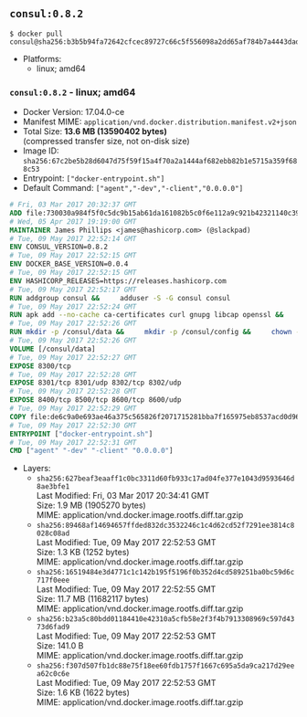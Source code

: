 ## `consul:0.8.2`

```console
$ docker pull consul@sha256:b3b5b94fa72642cfcec89727c66c5f556098a2dd65af784b7a4443daddf7a90a
```

-	Platforms:
	-	linux; amd64

### `consul:0.8.2` - linux; amd64

-	Docker Version: 17.04.0-ce
-	Manifest MIME: `application/vnd.docker.distribution.manifest.v2+json`
-	Total Size: **13.6 MB (13590402 bytes)**  
	(compressed transfer size, not on-disk size)
-	Image ID: `sha256:67c2be5b28d6047d75f59f15a4f70a2a1444af682ebb82b1e5715a359f688c53`
-	Entrypoint: `["docker-entrypoint.sh"]`
-	Default Command: `["agent","-dev","-client","0.0.0.0"]`

```dockerfile
# Fri, 03 Mar 2017 20:32:37 GMT
ADD file:730030a984f5f0c5dc9b15ab61da161082b5c0f6e112a9c921b42321140c3927 in / 
# Wed, 05 Apr 2017 19:19:00 GMT
MAINTAINER James Phillips <james@hashicorp.com> (@slackpad)
# Tue, 09 May 2017 22:52:14 GMT
ENV CONSUL_VERSION=0.8.2
# Tue, 09 May 2017 22:52:15 GMT
ENV DOCKER_BASE_VERSION=0.0.4
# Tue, 09 May 2017 22:52:15 GMT
ENV HASHICORP_RELEASES=https://releases.hashicorp.com
# Tue, 09 May 2017 22:52:17 GMT
RUN addgroup consul &&     adduser -S -G consul consul
# Tue, 09 May 2017 22:52:24 GMT
RUN apk add --no-cache ca-certificates curl gnupg libcap openssl &&     gpg --recv-keys 91A6E7F85D05C65630BEF18951852D87348FFC4C &&     mkdir -p /tmp/build &&     cd /tmp/build &&     wget ${HASHICORP_RELEASES}/docker-base/${DOCKER_BASE_VERSION}/docker-base_${DOCKER_BASE_VERSION}_linux_amd64.zip &&     wget ${HASHICORP_RELEASES}/docker-base/${DOCKER_BASE_VERSION}/docker-base_${DOCKER_BASE_VERSION}_SHA256SUMS &&     wget ${HASHICORP_RELEASES}/docker-base/${DOCKER_BASE_VERSION}/docker-base_${DOCKER_BASE_VERSION}_SHA256SUMS.sig &&     gpg --batch --verify docker-base_${DOCKER_BASE_VERSION}_SHA256SUMS.sig docker-base_${DOCKER_BASE_VERSION}_SHA256SUMS &&     grep ${DOCKER_BASE_VERSION}_linux_amd64.zip docker-base_${DOCKER_BASE_VERSION}_SHA256SUMS | sha256sum -c &&     unzip docker-base_${DOCKER_BASE_VERSION}_linux_amd64.zip &&     cp bin/gosu bin/dumb-init /bin &&     wget ${HASHICORP_RELEASES}/consul/${CONSUL_VERSION}/consul_${CONSUL_VERSION}_linux_amd64.zip &&     wget ${HASHICORP_RELEASES}/consul/${CONSUL_VERSION}/consul_${CONSUL_VERSION}_SHA256SUMS &&     wget ${HASHICORP_RELEASES}/consul/${CONSUL_VERSION}/consul_${CONSUL_VERSION}_SHA256SUMS.sig &&     gpg --batch --verify consul_${CONSUL_VERSION}_SHA256SUMS.sig consul_${CONSUL_VERSION}_SHA256SUMS &&     grep consul_${CONSUL_VERSION}_linux_amd64.zip consul_${CONSUL_VERSION}_SHA256SUMS | sha256sum -c &&     unzip -d /bin consul_${CONSUL_VERSION}_linux_amd64.zip &&     cd /tmp &&     rm -rf /tmp/build &&     apk del gnupg openssl &&     rm -rf /root/.gnupg
# Tue, 09 May 2017 22:52:26 GMT
RUN mkdir -p /consul/data &&     mkdir -p /consul/config &&     chown -R consul:consul /consul
# Tue, 09 May 2017 22:52:26 GMT
VOLUME [/consul/data]
# Tue, 09 May 2017 22:52:27 GMT
EXPOSE 8300/tcp
# Tue, 09 May 2017 22:52:28 GMT
EXPOSE 8301/tcp 8301/udp 8302/tcp 8302/udp
# Tue, 09 May 2017 22:52:28 GMT
EXPOSE 8400/tcp 8500/tcp 8600/tcp 8600/udp
# Tue, 09 May 2017 22:52:29 GMT
COPY file:de6c9a0e693ae46a375c565826f2071715281bba7f165975eb8537acd0d96ff4 in /usr/local/bin/docker-entrypoint.sh 
# Tue, 09 May 2017 22:52:30 GMT
ENTRYPOINT ["docker-entrypoint.sh"]
# Tue, 09 May 2017 22:52:31 GMT
CMD ["agent" "-dev" "-client" "0.0.0.0"]
```

-	Layers:
	-	`sha256:627beaf3eaaff1c0bc3311d60fb933c17ad04fe377e1043d9593646d8ae3bfe1`  
		Last Modified: Fri, 03 Mar 2017 20:34:41 GMT  
		Size: 1.9 MB (1905270 bytes)  
		MIME: application/vnd.docker.image.rootfs.diff.tar.gzip
	-	`sha256:89468af14694657ffded832dc3532246c1c4d62cd52f7291ee3814c8028c08ad`  
		Last Modified: Tue, 09 May 2017 22:52:53 GMT  
		Size: 1.3 KB (1252 bytes)  
		MIME: application/vnd.docker.image.rootfs.diff.tar.gzip
	-	`sha256:16519484e3d4771c1c142b195f5196f0b352d4cd589251ba0bc59d6c717f0eee`  
		Last Modified: Tue, 09 May 2017 22:52:55 GMT  
		Size: 11.7 MB (11682117 bytes)  
		MIME: application/vnd.docker.image.rootfs.diff.tar.gzip
	-	`sha256:b23a5c80bdd01184410e42310a5cfb58e2f3f4b7913308969c597d4373d6fad9`  
		Last Modified: Tue, 09 May 2017 22:52:53 GMT  
		Size: 141.0 B  
		MIME: application/vnd.docker.image.rootfs.diff.tar.gzip
	-	`sha256:f307d507fb1dc88e75f18ee60fdb1757f1667c695a5da9ca217d29eea62c0c6e`  
		Last Modified: Tue, 09 May 2017 22:52:53 GMT  
		Size: 1.6 KB (1622 bytes)  
		MIME: application/vnd.docker.image.rootfs.diff.tar.gzip
